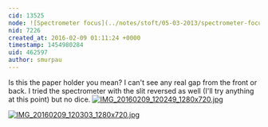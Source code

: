 ```yaml
---
cid: 13525
node: ![Spectrometer focus](../notes/stoft/05-03-2013/spectrometer-focus)
nid: 7226
created_at: 2016-02-09 01:11:24 +0000
timestamp: 1454980284
uid: 462597
author: smurpau
---
```


Is this the paper holder you mean? I can't see any real gap from the front or back. I tried the spectrometer with the slit reversed as well (I'll try anything at this point) but no dice. [![IMG_20160209_120249_1280x720.jpg](//i.publiclab.org/system/images/photos/000/014/159/medium/IMG_20160209_120249_1280x720.jpg)](//i.publiclab.org/system/images/photos/000/014/159/original/IMG_20160209_120249_1280x720.jpg)


[![IMG_20160209_120303_1280x720.jpg](//i.publiclab.org/system/images/photos/000/014/160/medium/IMG_20160209_120303_1280x720.jpg)](//i.publiclab.org/system/images/photos/000/014/160/original/IMG_20160209_120303_1280x720.jpg)

